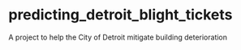 # predicting_detroit_blight_tickets
A project to help the City of Detroit mitigate building deterioration
